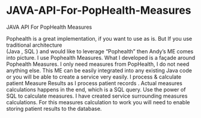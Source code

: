 JAVA-API-For-PopHealth-Measures
===============================

JAVA API For PopHealth Measures


Pophealth  is a great implementation, if you want to use as is. But If you  use traditional architecture  
(Java , SQL ) and would like to leverage “Pophealth” then Andy’s ME comes into picture.
I use Pophealth Measures. What I developed is a façade around Pophealth  Measures. 
I only need measures from PopHealth, I do not need anything else.
This ME can be easily integrated into any existing Java code or you will be able to create a service very easily.
I process & calculate patient Measure Results as I process patient records . 
Actual measures calculations happens in the end, which is a SQL query. Use the power of SQL to calculate measures. 
I have created service surrounding measures calculations. For this  measures calculation to work 
you will need to enable storing patient results to the database.
